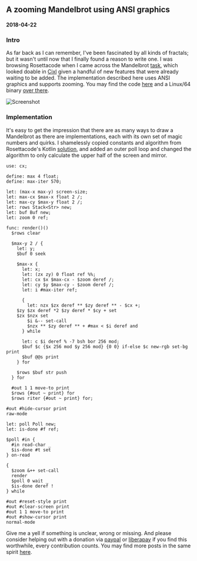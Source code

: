 ## A zooming Mandelbrot using ANSI graphics
#### 2018-04-22

### Intro
As far back as I can remember, I've been fascinated by all kinds of fractals; but it wasn't until now that I finally found a reason to write one. I was browsing Rosettacode when I came across the Mandelbrot [task](https://rosettacode.org/wiki/Mandelbrot_set), which looked doable in [Cixl](https://github.com/basic-gongfu/cixl) given a handful of new features that were already waiting to be added. The implementation described here uses ANSI graphics and supports zooming. You may find the code [here](https://github.com/basic-gongfu/cixl/blob/master/examples/mandelbrot.cx) and a Linux/64 binary [over there](https://github.com/basic-gongfu/cxbin/blob/master/linux64/mandelbrot).

![Screenshot](https://raw.github.com/basic-gongfu/cixl/master/devlog/mandelbrot.png)

### Implementation
It's easy to get the impression that there are as many ways to draw a Mandelbrot as there are implementations, each with its own set of magic numbers and quirks. I shamelessly copied constants and algorithm from Rosettacode's Kotlin [solution](https://rosettacode.org/wiki/Mandelbrot_set#Kotlin), and added an outer poll loop and changed the algorithm to only calculate the upper half of the screen and mirror.

```
use: cx;

define: max 4 float;
define: max-iter 570;

let: (max-x max-y) screen-size;
let: max-cx $max-x float 2 /;
let: max-cy $max-y float 2 /;
let: rows Stack<Str> new;
let: buf Buf new;
let: zoom 0 ref;

func: render()()
  $rows clear
  
  $max-y 2 / {
    let: y;
    $buf 0 seek

    $max-x {
      let: x;
      let: (zx zy) 0 float ref %%;
      let: cx $x $max-cx - $zoom deref /;
      let: cy $y $max-cy - $zoom deref /;
      let: i #max-iter ref;

      {
        let: nzx $zx deref ** $zy deref ** - $cx +;
	$zy $zx deref *2 $zy deref * $cy + set
	$zx $nzx set
        $i &-- set-call	
        $nzx ** $zy deref ** + #max < $i deref and
      } while

      let: c $i deref % -7 bsh bor 256 mod;
      $buf $c {$x 256 mod $y 256 mod} {0 0} if-else $c new-rgb set-bg print
      $buf @@s print
    } for

    $rows $buf str push   
  } for

  #out 1 1 move-to print
  $rows {#out ~ print} for
  $rows riter {#out ~ print} for;

#out #hide-cursor print
raw-mode

let: poll Poll new;
let: is-done #f ref;

$poll #in {
  #in read-char _
  $is-done #t set
} on-read

{
  $zoom &++ set-call
  render
  $poll 0 wait _
  $is-done deref !
} while

#out #reset-style print
#out #clear-screen print
#out 1 1 move-to print
#out #show-cursor print
normal-mode
```

Give me a yell if something is unclear, wrong or missing. And please consider helping out with a donation via [paypal](https://paypal.me/basicgongfu) or [liberapay](https://liberapay.com/basic-gongfu/donate) if you find this worthwhile, every contribution counts. You may find more posts in the same spirit [here](https://github.com/basic-gongfu/cixl/tree/master/devlog).